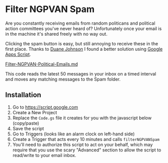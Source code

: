 # Filter NGPVAN Spam

Are you constantly receiving emails from random politicans and political action committees you've never heard of? Unfortunately once your email is in the machine it's shared freely with no way out.

Clicking the spam button is easy, but still annoying to receive these in the first place. Thanks to [Duane Johnson](https://twitter.com/canadaduane) I found a better solution using [Google Apps Script](https://developers.google.com/apps-script).

[Filter-NGPVAN-Political-Emails.md](https://gist.github.com/canadaduane/b5da111903ff748429bd425227af271c)

This code reads the latest 50 messages in your inbox on a timed interval and moves any matching messages to the Spam folder.

## Installation

1. Go to https://script.google.com
2. Create a New Project
3. Replace the `Code.gs` file it creates for you with the javascript below (copy/paste)
4. Save the script
5. Go to Triggers (looks like an alarm clock on left-hand side)
6. Create a Trigger that acts every 10 minutes and calls `filterNGPVANSpam`
7. You'll need to authorize this script to act on your behalf, which may require that you use the scary "Advanced" section to allow the script to read/write to your email inbox.
